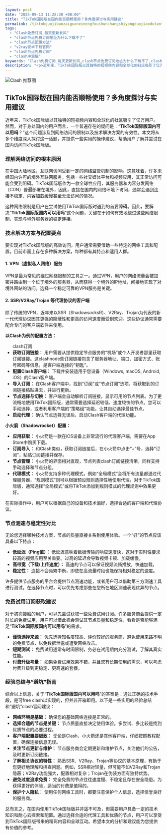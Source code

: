 ```yaml
---
layout: post
date: "2025-09-13 11:28:30 +08:00"
title: "TikTok国际版在国内能否顺畅使用？多角度探讨与实用建议"
permalink: /tiktokguojibanzaiguoneinengfoushunchangshiyongduojiaodutantaoyushiyongjianyi/
tags:
  - "Clash免费订阅_每天更新长风"
  - "clash节点免费订阅地址为什么下载不了"
  - "clash节点配置方法"
  - "v2ray安卓下载官网"
  - "clash节点免费订阅"
  - "clash冲浪猫"
keywords: "Clash免费订阅_每天更新长风,clash节点免费订阅地址为什么下载不了,clash节点配置方法,v2ray安卓下载官网,clash节点免费订阅,clash冲浪猫"
description: "<p>近年来，TikTok国际版以其独特的短视频内容和全球化的社区吸引了亿万用户。然而，对于身处国内的用户而言，一个普遍存在的疑问是：“<strong>TikTok国际版国内可以用吗</strong>？”这个问题涉及到网络访问的限制以及技术解决方案的有效性。本文将从多个维度深入探讨这一话题，并提供一些实用的操作建议，帮助用户了解并尝试在国内访问TikTok国际版。</p>"
---
```


![Clash 推荐图](https://clashjd.github.io/assets/img/clash节点推荐.png)

## TikTok国际版在国内能否顺畅使用？多角度探讨与实用建议

<p>近年来，TikTok国际版以其独特的短视频内容和全球化的社区吸引了亿万用户。然而，对于身处国内的用户而言，一个普遍存在的疑问是：“<strong>TikTok国际版国内可以用吗</strong>？”这个问题涉及到网络访问的限制以及技术解决方案的有效性。本文将从多个维度深入探讨这一话题，并提供一些实用的操作建议，帮助用户了解并尝试在国内访问TikTok国际版。</p>
<h3>理解网络访问的根本原因</h3>
<p>在中国大陆地区，互联网访问受到一定的网络监管机制的影响。这意味着，许多未经国内许可的境外互联网服务，包括一些社交媒体平台和视频应用，其正常访问可能会受到阻碍。TikTok国际版作为一款全球性应用，其服务器和内容分发网络（CDN）普遍部署在境外，因此，直接在国内的网络环境下访问，通常会遇到连接不稳定、内容加载缓慢甚至无法访问的情况。</p>
<p>这种网络限制是用户在尝试使用TikTok国际版时遇到的首要障碍。因此，要解决“<strong>TikTok国际版国内可以用吗</strong>”这个问题，关键在于如何有效地绕过这些网络限制，实现与境外服务器的稳定连接。</p>
<h3>技术解决方案与配置要点</h3>
<p>要实现对TikTok国际版的高效访问，用户通常需要借助一些特定的网络工具和配置。目前市面上存在多种解决方案，每种都有其特点和适用人群。</p>
<h4>1. VPN（虚拟私人网络）服务</h4>
<p>VPN是最为常见的绕过网络限制的工具之一。通过VPN，用户的网络流量会被加密并路由到一个位于境外的服务器，从而获得一个境外的IP地址，间接地实现了对境外网站的访问。选择一个稳定可靠的VPN服务是关键。</p>
<h4>2. SSR/V2Ray/Trojan 等代理协议的客户端</h4>
<p>除了传统的VPN，近年来以SSR（ShadowsocksR）、V2Ray、Trojan为代表的新一代代理协议因其更强的隐蔽性和更高的访问速度而受到欢迎。这些协议通常需要配合专门的客户端软件来使用。</p>
<p><strong>以Clash为例的配置方法：</strong></p>
<ul>
clash订阅<li><strong>获取订阅链接：</strong> 用户需要从提供稳定节点服务的“机场”或个人开发者那里获取订阅链接。这clashnode些订阅链接包含了服务器地址、端口、加密方式、账号密码等信息，是客户端连接的“钥匙”。</li>
<li><strong>配置Clash客户端：</strong> 下载并安装适用于您设备（Windows, macOS, Android, iOS）的Clash客户端。</li>
<li><strong>导入订阅：</strong> 在Clash客户端中，找到“订阅”或“节点订阅”选项，将获取到的订阅链接粘贴进去，并进行更新。</li>
<li><strong>节点选择与切换：</strong> 客户端会自动解析订阅链接，显示可用的节点列表。为了更流畅地使用TikTok国际版，通常需要选择延迟较低、速度较快的节点。您可以手动选择，或者利用客户端的“策略组”功能，让其自动选择最佳节点。</li>
<li><strong>启动代理：</strong> 确认节点选择无误后，启动Clash客户端的代理功能。</li>
</ul>
<p><strong>小火箭（Shadowrocket）配置：</strong></p>
<ul>
<li><strong>应用获取：</strong> 小火箭是一款在iOS设备上非常流行的代理客户端，需要在App Store中购买下载。</li>
<li><strong>订阅导入：</strong> 和Clash类似，获取订阅链接后，在小火箭中点击“+”号，选择“订阅”，粘贴订阅链接并保存。</li>
<li><strong>节点管理：</strong> 小火箭的界面相对直观，节点列表clash订阅链接清晰，同样支持手动选择和节点分组。</li>
<li><strong>代理模式：</strong> 小火箭支持多种代理模式，例如“全局模式”会将所有流量都通过代理服务器，“规则模式”则可以根据预设规则选择性地使用代理。对于TikTok国际版，通常选择“全局模式”或将TikTok添加到规则模式的代理规则中效果更好。</li>
</ul>
<p>在实际操作中，用户可以根据自己的设备和技术偏好，选择合适的客户端和代理协议。</p>
<h3>节点测速与稳定性对比</h3>
<p>无论您选择哪种技术方案，节点的质量直接关系到使用体验。一个“好”的节点应该具备以下特点：</p>
<ul>
<li><strong>低延迟（Ping值）：</strong> 低延迟意味着数据传输的响应速度快，这对于实时性要求较高的视频应用至关重要。过高的延迟会导致视频卡顿、加载缓慢。</li>
<li><strong>高带宽（下载/上传速度）：</strong> 高速的节点可以保证视频流畅播放，快速加载。</li>
<li><strong>稳定性：</strong> 连接不会频繁中断，即使在高流量时段也能保持相对稳定的速度。</li>
</ul>
<p>许多提供节点服务的平台会提供节点测速功能，或者用户可以借助第三方测速工具进行测试。在选择节点时，可以优先考虑那些在您所在地区测速表现优异的节点。</p>
<h3>免费试用订阅获取建议</h3>
<p>对于初次接触的用户，可以先尝试获取一些免费试用订阅。许多服务商会提供一定时长的免费试用，用户可以借此机会测试其节点质量和稳定性，看看是否能够满足“<strong>TikTok国际版国内可以用吗</strong>”的需求。</p>
<ul>
<li><strong>谨慎选择来源：</strong> 优先选择知名度较高、评价较好的服务商，避免使用来路不明的免费节点，以免数据泄露或遭受网络攻击。</li>
<li><strong>短期测试：</strong> 免费试用通常有时间限制，务必在试用期内充分测试，了解其真实性能。</li>
<li><strong>付费升级考量：</strong> 如果免费试用效果不错，并且您有长期使用的需求，可以考虑付费升级到更稳定、更高速的套餐。</li>
</ul>
<h3>经验总结与“避坑”指南</h3>
<p>综合以上信息，关于“<strong>TikTok国际版国内可以用吗</strong>”的答案是：通过正确的技术手段，是可free clash以实现的，但并非开箱即用。以下是一些实用的经验总结和“避坑”clash官网建议：</p>
<ul>
<li><strong>网络环境是基础：</strong> 确保您的基础网络连接是正常的。</li>
<li><strong>选择合适的节点是关键：</strong> 节点质量直接决定使用体验。多尝试、多比较是找到优质节点的必要过程。</li>
<li><strong>客户端配置要细致：</strong> 无论是Clash、小火箭还是其他客户端，仔细按照教程配置，确保连接信息无误。</li>
<li><strong>关注节点更新与维护：</strong> 节点服务商会定期更新和维护节点，关注他们的公告，及时更新订阅链接。</li>
<li><strong>了解相关协议的特性：</strong> 熟悉SSR、V2Ray、Trojan等协议的基本原理，有助于您更好地理解和排查问题。例如，SSR相对轻量，但可能不如V2Ray和Trojan隐蔽；V2Ray功能强大，配置相对复杂；Trojan在伪装方面有独特优势。</li>
<li><strong>避免过度追求免费：</strong> 完全免费的节点往往速度慢、不稳定且存在安全隐患。为获得更好的体验，适当的付费是值得的。</li>
<li><strong>保护个人隐私：</strong> 使用任何网络工具时，都要注意保护个人信息，选择信誉良好的服务商。</li>
</ul>
<p>总而言之，在国内使用TikTok国际版并非遥不可及，但需要用户具备一定的技术知识和耐心去探索和配置。通过选择合适的代理工具和优质的节点，用户可以享受到TikTok国际版带来的精彩内容和全球互动。希望本文的分析和建议能为您提供有价值的参考。</p>